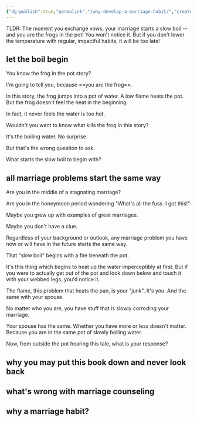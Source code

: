 ```yaml
---
{"dg-publish":true,"permalink":"/why-develop-a-marriage-habit/","created":"","updated":""}
---
```



TLDR: The moment you exchange vows, your marriage starts a slow boil -- and you are the frogs in the pot! You won't notice it. But if you don't lower the temperature with regular, impactful habits, it will be too late!

## let the boil begin

You know the frog in the pot story?

I'm going to tell you, because ==you are the frog==. 

In this story, the frog jumps into a pot of water.  A low flame heats the pot. But the frog doesn't feel the heat in the beginning.

In fact, it never feels the water is too hot. 

Wouldn't you want to know what kills the frog in this story?

It's the boiling water. No surprise. 

But that's the wrong question to ask. 

What starts the slow boil to begin with? 

## all marriage problems start the same way

Are you in the middle of a stagnating marriage?

Are you in the honeymoon period wondering "What's all the fuss. I got this!"

Maybe you grew up with examples of great marriages. 

Maybe you don't have a clue. 

Regardless of your background or outlook, any marriage problem you have now or will have in the future starts the same way. 

That "slow boil" begins with a fire beneath the pot. 

It's this thing which begins to heat up the water imperceptibly at first. But if you were to actually get out of the pot and look down below and touch it with your webbed legs, you'd notice it. 

The flame, this problem that heats the pan, is your "junk". It's you. And the same with your spouse. 

No matter who you are, you have stuff that is slowly corroding your marriage. 

Your spouse has the same. Whether you have more or less doesn't matter. Because you are in the same pot of slowly boiling water. 

Now, from outside the pot hearing this tale, what is your response?


## why you may put this book down and never look back


## what's wrong with marriage counseling

## why a marriage habit?